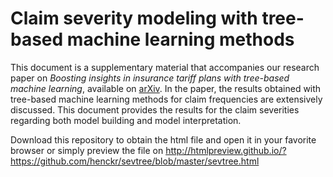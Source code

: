 # Claim severity modeling with tree-based machine learning methods

This document is a supplementary material that accompanies our research paper on *Boosting insights in insurance tariff plans with tree-based machine learning*, available on [arXiv](https://arxiv.org/abs/1904.10890). In the paper, the results obtained with tree-based machine learning methods for claim frequencies are extensively discussed. This document provides the results for the claim severities regarding both model building and model interpretation.

Download this repository to obtain the html file and open it in your favorite browser or simply preview the file on http://htmlpreview.github.io/?https://github.com/henckr/sevtree/blob/master/sevtree.html
